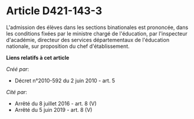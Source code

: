 # Article D421-143-3

L'admission des élèves dans les sections binationales est prononcée, dans les conditions fixées par le ministre chargé de
l'éducation, par l'inspecteur d'académie, directeur des services départementaux de l'éducation nationale, sur proposition du
chef d'établissement.

**Liens relatifs à cet article**

_Créé par_:

  - Décret n°2010-592 du 2 juin 2010 - art. 5

_Cité par_:

  - Arrêté du 8 juillet 2016 - art. 8 (V)
  - Arrêté du 5 juin 2019 - art. 8 (V)
